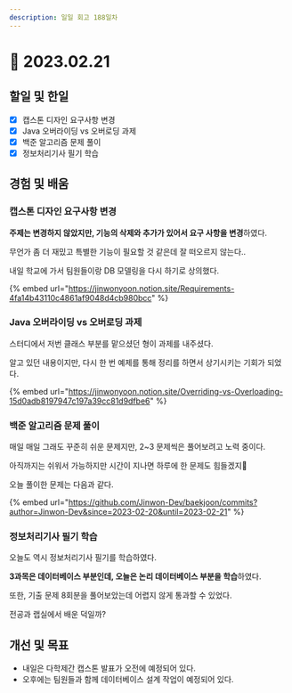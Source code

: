 ```yaml
---
description: 일일 회고 188일차
---
```


# 🥲 2023.02.21

## 할일 및 한일&#x20;

* [x] 캡스톤 디자인 요구사항 변경&#x20;
* [x] Java 오버라이딩 vs 오버로딩 과제&#x20;
* [x] 백준 알고리즘 문제 풀이&#x20;
* [x] 정보처리기사 필기 학습&#x20;

## 경험 및 배움&#x20;

### 캡스톤 디자인 요구사항 변경&#x20;

**주제는 변경하지 않았지만, 기능의 삭제와 추가가 있어서 요구 사항을 변경**하였다.

무언가 좀 더 재밌고 특별한 기능이 필요할 것 같은데 잘 떠오르지 않는다..

내일 학교에 가서 팀원들이랑 DB 모델링을 다시 하기로 상의했다.

{% embed url="https://jinwonyoon.notion.site/Requirements-4fa14b43110c4861af9048d4cb980bcc" %}

### Java 오버라이딩 vs 오버로딩 과제&#x20;

스터디에서 저번 클래스 부분를 맡으셨던 형이 과제를 내주셨다.

알고 있던 내용이지만, 다시 한 번 예제를 통해 정리를 하면서 상기시키는 기회가 되었다.

{% embed url="https://jinwonyoon.notion.site/Overriding-vs-Overloading-15d0adb8197947c197a39cc81d9dfbe6" %}

### 백준 알고리즘 문제 풀이&#x20;

매일 매일 그래도 꾸준히 쉬운 문제지만, 2\~3 문제씩은 풀어보려고 노력 중이다.

아직까지는 쉬워서 가능하지만 시간이 지나면 하루에 한 문제도 힘들겠지🥹

오늘 풀이한 문제는 다음과 같다.

{% embed url="https://github.com/Jinwon-Dev/baekjoon/commits?author=Jinwon-Dev&since=2023-02-20&until=2023-02-21" %}

### 정보처리기사 필기 학습&#x20;

오늘도 역시 정보처리기사 필기를 학습하였다.

**3과목은 데이터베이스 부분인데, 오늘은 논리 데이터베이스 부분을 학습**하였다.

또한, 기출 문제 8회분을 풀어보았는데 어렵지 않게 통과할 수 있었다.

전공과 랩실에서 배운 덕일까?

## 개선 및 목표

* 내일은 다학제간 캡스톤 발표가 오전에 예정되어 있다.&#x20;
* 오후에는 팀원들과 함께 데이터베이스 설계 작업이 예정되어 있다.&#x20;
